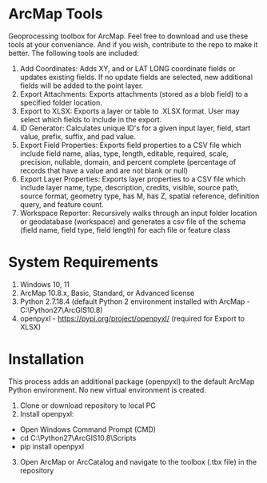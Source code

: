 # ArcMap Tools
Geoprocessing toolbox for ArcMap. Feel free to download and use these tools at your conveniance. And if you wish, contribute to the repo to make it better. The following tools are included:
1. Add Coordinates: Adds XY, and or LAT LONG coordinate fields or updates existing fields.  If no update fields are selected, new additional fields will be added to the point layer.  
3. Export Attachments: Exports attachments (stored as a blob field) to a specified folder location.  
4. Export to XLSX: Exports a layer or table to .XLSX format.  User may select which fields to include in the export.
5. ID Generator: Calculates unique ID's for a given input layer, field, start value, prefix, suffix, and pad value.
6. Export Field Properties: Exports field properties to a CSV file which include field name, alias, type, length, editable, required, scale, precision, nullable, domain, and percent complete (percentage of records that have a value and are not blank or null)
7. Export Layer Properties: Exports layer properties to a CSV file which include layer name, type, description, credits, visible, source path, source format, geometry type, has M, has Z, spatial reference, definition query, and feature count. 
8. Workspace Reporter: Recursively walks through an input folder location or geodatabase (workspace) and generates a csv file of the schema (field name, field type, field length) for each file or feature class

# System Requirements
1. Windows 10, 11
2. ArcMap 10.8.x, Basic, Standard, or Advanced license
3. Python 2.7.18.4 (default Python 2 environment installed with ArcMap - C:\Python27\ArcGIS10.8)
4. openpyxl - https://pypi.org/project/openpyxl/ (required for Export to XLSX)

# Installation
This process adds an additional package (openpyxl) to the default ArcMap Python environment. No new virtual environment is created.
1. Clone or download repository to local PC
2. Install openpyxl:
  * Open Windows Command Prompt (CMD)
  * cd C:\Python27\ArcGIS10.8\Scripts
  * pip install openpyxl
3. Open ArcMap or ArcCatalog and navigate to the toolbox (.tbx file) in the repository
